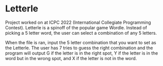 # Letterle
Project worked on at ICPC 2022 (International Collegiate Programming Contest). Letterle is a spinoff of the popular game Wordle. Instead of picking a 5 letter word, the user can select a combination of any 5 letters.

When the file is ran, input the 5 letter combination that you want to set as the Letterle. The user has 7 tries to guess the right combination and the program will output G if the letter is in the right spot, Y if the letter is in the word but in the wrong spot, and X if the letter is not in the word.

